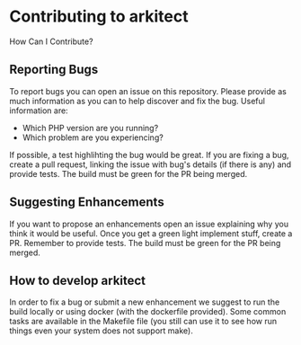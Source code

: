 # Contributing to arkitect

How Can I Contribute?

## Reporting Bugs

To report bugs you can open an issue on this repository. Please provide as much information as you can to help discover and fix the bug.
Useful information are:
- Which PHP version are you running?
- Which problem are you experiencing?

If possible, a test highlihting the bug would be great.
If you are fixing a bug, create a pull request, linking the issue with bug's details (if there is any) and provide tests.
The build must be green for the PR being merged.

## Suggesting Enhancements

If you want to propose an enhancements open an issue explaining why you think it would be useful.
Once you get a green light implement stuff, create a PR. Remember to provide tests.
The build must be green for the PR being merged.

## How to develop arkitect

In order to fix a bug or submit a new enhancement we suggest to run the build locally or using docker (with the dockerfile provided).
Some common tasks are available in the Makefile file (you still can use it to see how run things even your system does not support make).
